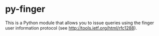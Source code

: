 py-finger
=========

This is a Python module that allows you to issue queries using the finger user information protocol (see http://tools.ietf.org/html/rfc1288).
